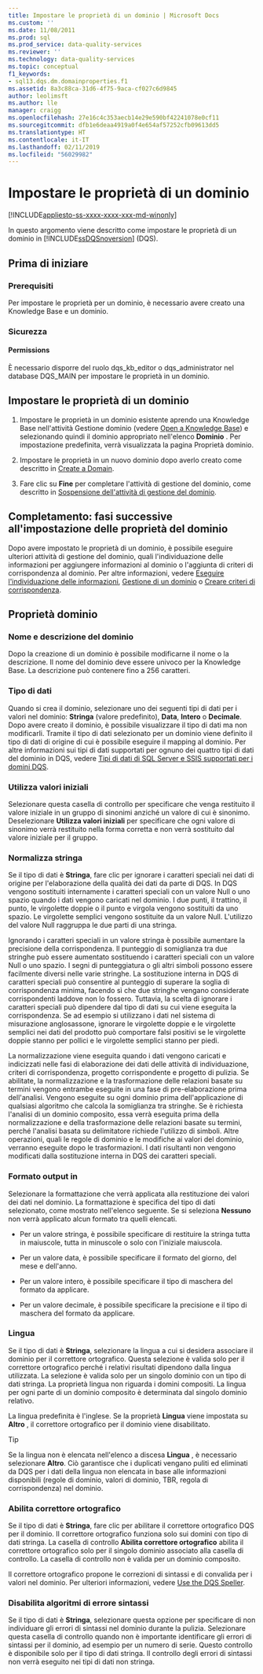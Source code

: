 ```yaml
---
title: Impostare le proprietà di un dominio | Microsoft Docs
ms.custom: ''
ms.date: 11/08/2011
ms.prod: sql
ms.prod_service: data-quality-services
ms.reviewer: ''
ms.technology: data-quality-services
ms.topic: conceptual
f1_keywords:
- sql13.dqs.dm.domainproperties.f1
ms.assetid: 8a3c88ca-31d6-4f75-9aca-cf027c6d9845
author: leolimsft
ms.author: lle
manager: craigg
ms.openlocfilehash: 27e16c4c353aecb14e29e590bf42241078e0cf11
ms.sourcegitcommit: dfb1e6deaa4919a0f4e654af57252cfb09613dd5
ms.translationtype: HT
ms.contentlocale: it-IT
ms.lasthandoff: 02/11/2019
ms.locfileid: "56029982"
---
```

# <a name="set-domain-properties"></a>Impostare le proprietà di un dominio

[!INCLUDE[appliesto-ss-xxxx-xxxx-xxx-md-winonly](../includes/appliesto-ss-xxxx-xxxx-xxx-md-winonly.md)]

  In questo argomento viene descritto come impostare le proprietà di un dominio in [!INCLUDE[ssDQSnoversion](../includes/ssdqsnoversion-md.md)] (DQS).  
  
##  <a name="BeforeYouBegin"></a> Prima di iniziare  
  
###  <a name="Prerequisites"></a> Prerequisiti  
 Per impostare le proprietà per un dominio, è necessario avere creato una Knowledge Base e un dominio.  
  
###  <a name="Security"></a> Sicurezza  
  
####  <a name="Permissions"></a> Permissions  
 È necessario disporre del ruolo dqs_kb_editor o dqs_administrator nel database DQS_MAIN per impostare le proprietà in un dominio.  
  
##  <a name="Set"></a> Impostare le proprietà di un dominio  
  
1.  Impostare le proprietà in un dominio esistente aprendo una Knowledge Base nell'attività Gestione dominio (vedere [Open a Knowledge Base](../data-quality-services/open-a-knowledge-base.md)) e selezionando quindi il dominio appropriato nell'elenco **Dominio** . Per impostazione predefinita, verrà visualizzata la pagina Proprietà dominio.  
  
2.  Impostare le proprietà in un nuovo dominio dopo averlo creato come descritto in [Create a Domain](../data-quality-services/create-a-domain.md).  
  
3.  Fare clic su **Fine** per completare l'attività di gestione del dominio, come descritto in [Sospensione dell'attività di gestione del dominio](https://msdn.microsoft.com/library/ab6505ad-3090-453b-bb01-58435e7fa7c0).  
  
##  <a name="FollowUp"></a> Completamento: fasi successive all'impostazione delle proprietà del dominio  
 Dopo avere impostato le proprietà di un dominio, è possibile eseguire ulteriori attività di gestione del dominio, quali l'individuazione delle informazioni per aggiungere informazioni al dominio o l'aggiunta di criteri di corrispondenza al dominio. Per altre informazioni, vedere [Eseguire l'individuazione delle informazioni](../data-quality-services/perform-knowledge-discovery.md), [Gestione di un dominio](../data-quality-services/managing-a-domain.md) o [Creare criteri di corrispondenza](../data-quality-services/create-a-matching-policy.md).  
  
##  <a name="Properties"></a> Proprietà dominio  
  
###  <a name="Name"></a> Nome e descrizione del dominio  
 Dopo la creazione di un dominio è possibile modificarne il nome o la descrizione. Il nome del dominio deve essere univoco per la Knowledge Base. La descrizione può contenere fino a 256 caratteri.  
  
###  <a name="Type"></a> Tipo di dati  
 Quando si crea il dominio, selezionare uno dei seguenti tipi di dati per i valori nel dominio: **Stringa** (valore predefinito), **Data**, **Intero** o **Decimale**. Dopo avere creato il dominio, è possibile visualizzare il tipo di dati ma non modificarli. Tramite il tipo di dati selezionato per un dominio viene definito il tipo di dati di origine di cui è possibile eseguire il mapping al dominio. Per altre informazioni sui tipi di dati supportati per ognuno dei quattro tipi di dati del dominio in DQS, vedere [Tipi di dati di SQL Server e SSIS supportati per i domini DQS](../data-quality-services/supported-sql-server-and-ssis-data-types-for-dqs-domains.md).  
  
###  <a name="Leading"></a> Utilizza valori iniziali  
 Selezionare questa casella di controllo per specificare che venga restituito il valore iniziale in un gruppo di sinonimi anziché un valore di cui è sinonimo. Deselezionare **Utilizza valori iniziali** per specificare che ogni valore di sinonimo verrà restituito nella forma corretta e non verrà sostituito dal valore iniziale per il gruppo.  
  
###  <a name="Normalize"></a> Normalizza stringa  
 Se il tipo di dati è **Stringa**, fare clic per ignorare i caratteri speciali nei dati di origine per l'elaborazione della qualità dei dati da parte di DQS. In DQS vengono sostituiti internamente i caratteri speciali con un valore Null o uno spazio quando i dati vengono caricati nel dominio. I due punti, il trattino, il punto, le virgolette doppie o il punto e virgola vengono sostituiti da uno spazio. Le virgolette semplici vengono sostituite da un valore Null. L'utilizzo del valore Null raggruppa le due parti di una stringa.  
  
 Ignorando i caratteri speciali in un valore stringa è possibile aumentare la precisione della corrispondenza. Il punteggio di somiglianza tra due stringhe può essere aumentato sostituendo i caratteri speciali con un valore Null o uno spazio. I segni di punteggiatura o gli altri simboli possono essere facilmente diversi nelle varie stringhe. La sostituzione interna in DQS di caratteri speciali può consentire al punteggio di superare la soglia di corrispondenza minima, facendo sì che due stringhe vengano considerate corrispondenti laddove non lo fossero. Tuttavia, la scelta di ignorare i caratteri speciali può dipendere dal tipo di dati su cui viene eseguita la corrispondenza. Se ad esempio si utilizzano i dati nel sistema di misurazione anglosassone, ignorare le virgolette doppie e le virgolette semplici nei dati del prodotto può comportare falsi positivi se le virgolette doppie stanno per pollici e le virgolette semplici stanno per piedi.  
  
 La normalizzazione viene eseguita quando i dati vengono caricati e indicizzati nelle fasi di elaborazione dei dati delle attività di individuazione, criteri di corrispondenza, progetto corrispondente e progetto di pulizia. Se abilitate, la normalizzazione e la trasformazione delle relazioni basate su termini vengono entrambe eseguite in una fase di pre-elaborazione prima dell'analisi. Vengono eseguite su ogni dominio prima dell'applicazione di qualsiasi algoritmo che calcola la somiglianza tra stringhe. Se è richiesta l'analisi di un dominio composito, essa verrà eseguita prima della normalizzazione e della trasformazione delle relazioni basate su termini, perché l'analisi basata su delimitatore richiede l'utilizzo di simboli. Altre operazioni, quali le regole di dominio e le modifiche ai valori del dominio, verranno eseguite dopo le trasformazioni. I dati risultanti non vengono modificati dalla sostituzione interna in DQS dei caratteri speciali.  
  
###  <a name="Format"></a> Formato output in  
 Selezionare la formattazione che verrà applicata alla restituzione dei valori dei dati nel dominio. La formattazione è specifica del tipo di dati selezionato, come mostrato nell'elenco seguente. Se si seleziona **Nessuno** non verrà applicato alcun formato tra quelli elencati.  
  
-   Per un valore stringa, è possibile specificare di restituire la stringa tutta in maiuscole, tutta in minuscole o solo con l'iniziale maiuscola.  
  
-   Per un valore data, è possibile specificare il formato del giorno, del mese e dell'anno.  
  
-   Per un valore intero, è possibile specificare il tipo di maschera del formato da applicare.  
  
-   Per un valore decimale, è possibile specificare la precisione e il tipo di maschera del formato da applicare.  
  
###  <a name="Language"></a> Lingua  
 Se il tipo di dati è **Stringa**, selezionare la lingua a cui si desidera associare il dominio per il correttore ortografico. Questa selezione è valida solo per il correttore ortografico perché i relativi risultati dipendono dalla lingua utilizzata. La selezione è valida solo per un singolo dominio con un tipo di dati stringa. La proprietà lingua non riguarda i domini compositi. La lingua per ogni parte di un dominio composito è determinata dal singolo dominio relativo.  
  
 La lingua predefinita è l'inglese. Se la proprietà **Lingua** viene impostata su **Altro** , il correttore ortografico per il dominio viene disabilitato.  
  
> [!TIP]  
>  Se la lingua non è elencata nell'elenco a discesa **Lingua** , è necessario selezionare **Altro**. Ciò garantisce che i duplicati vengano puliti ed eliminati da DQS per i dati della lingua non elencata in base alle informazioni disponibili (regole di dominio, valori di dominio, TBR, regola di corrispondenza) nel dominio.  
  
###  <a name="Speller"></a> Abilita correttore ortografico  
 Se il tipo di dati è **Stringa**, fare clic per abilitare il correttore ortografico DQS per il dominio. Il correttore ortografico funziona solo sui domini con tipo di dati stringa. La casella di controllo **Abilita correttore ortografico** abilita il correttore ortografico solo per il singolo dominio associato alla casella di controllo. La casella di controllo non è valida per un dominio composito.  
  
 Il correttore ortografico propone le correzioni di sintassi e di convalida per i valori nel dominio. Per ulteriori informazioni, vedere [Use the DQS Speller](../data-quality-services/use-the-dqs-speller.md).  
  
###  <a name="Syntax"></a> Disabilita algoritmi di errore sintassi  
 Se il tipo di dati è **Stringa**, selezionare questa opzione per specificare di non individuare gli errori di sintassi nel dominio durante la pulizia. Selezionare questa casella di controllo quando non è importante identificare gli errori di sintassi per il dominio, ad esempio per un numero di serie. Questo controllo è disponibile solo per il tipo di dati stringa. Il controllo degli errori di sintassi non verrà eseguito nei tipi di dati non stringa.  
  
  
